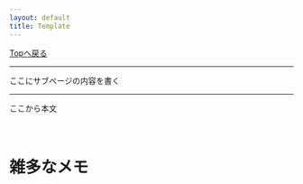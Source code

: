 ```yaml
---
layout: default
title: Template
---
```

<!-- ---------------------------------------------------------------------------------------------------- -->
<!-- ヘッダ部 -->
<div class="column-one">
<!-- ---------------------------------------------------------------------------------------------------- -->

  [Topへ戻る](../index.md)

  --------------------------------------------------------------------------
  ここにサブページの内容を書く

  --------------------------------------------------------------------------
</div>

<!-- ---------------------------------------------------------------------------------------------------- -->
<!-- セクション -->
<div class="column-one">
<!-- ---------------------------------------------------------------------------------------------------- -->
  ここから本文

  <!-- left--------------------------------- -->
  <div class="column-left">

　<!-- 外部サイトの場合 -->
  <!-- 1. <a href="https://qiita.com/IntenF/items/3f88d07fb41422e0f4e7" target="_blank">オフライン環境でpython仮想環境を作りたい（Anacondaを使わない！）</a>	 -->


  </div>
  <!-- right--------------------------------- -->
  <div class="column-right">

  </div>
</div>

<!-- ---------------------------------------------------------------------------------------------------- -->
<!-- セクション -->
<div class="column-one">
<!-- ---------------------------------------------------------------------------------------------------- -->

  # 雑多なメモ
  <!-- left--------------------------------- -->
  <div class="column-left">
  </div>
  </div>
  <!-- right--------------------------------- -->
  <div class="column-right">
  </div>
</div>
